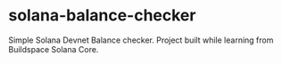 # solana-balance-checker
Simple Solana Devnet Balance checker. Project built while learning from Buildspace Solana Core.
